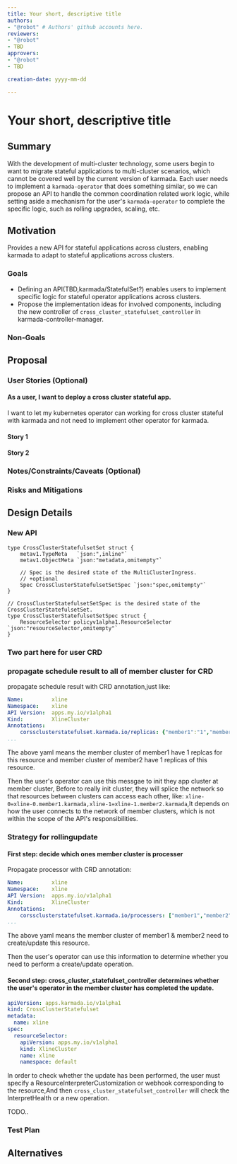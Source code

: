 ```yaml
---
title: Your short, descriptive title
authors:
- "@robot" # Authors' github accounts here.
reviewers:
- "@robot"
- TBD
approvers:
- "@robot"
- TBD

creation-date: yyyy-mm-dd

---
```


# Your short, descriptive title

<!--
This is the title of your KEP. Keep it short, simple, and descriptive. A good
title can help communicate what the KEP is and should be considered as part of
any review.
-->

## Summary

With the development of multi-cluster technology, some users begin to want to migrate stateful applications to multi-cluster scenarios, which cannot be covered well by the current version of karmada. Each user needs to implement a `karmada-operator` that does something similar, so we can propose an API to handle the common coordination related work logic, while setting aside a mechanism for the user's `karmada-operator` to complete the specific logic, such as rolling upgrades, scaling, etc.

## Motivation

Provides a new API for stateful applications across clusters, enabling karmada to adapt to stateful applications across clusters.

### Goals

- Defining an API(TBD,karmada/StatefulSet?) enables users to implement specific logic for stateful operator applications across clusters.
-  Propose the implementation ideas for involved components, including the new controller of `cross_cluster_statefulset_controller` in karmada-controller-manager.

### Non-Goals

## Proposal

<!--
This is where we get down to the specifics of what the proposal actually is.
This should have enough detail that reviewers can understand exactly what
you're proposing, but should not include things like API designs or
implementation. What is the desired outcome and how do we measure success?.
The "Design Details" section below is for the real
nitty-gritty.
-->

### User Stories (Optional)

#### As a user, I want to deploy a cross cluster stateful app.

I want to let my kubernetes operator can working for cross cluster stateful with karmada and not need to implement other operator for karmada.

#### Story 1

#### Story 2

### Notes/Constraints/Caveats (Optional)

<!--
What are the caveats to the proposal?
What are some important details that didn't come across above?
Go in to as much detail as necessary here.
This might be a good place to talk about core concepts and how they relate.
-->

### Risks and Mitigations

<!--
What are the risks of this proposal, and how do we mitigate? 

How will security be reviewed, and by whom?

How will UX be reviewed, and by whom?

Consider including folks who also work outside the SIG or subproject.
-->

## Design Details


### New API


```golang
type CrossClusterStatefulsetSet struct {
	metav1.TypeMeta   `json:",inline"`
	metav1.ObjectMeta `json:"metadata,omitempty"`

	// Spec is the desired state of the MultiClusterIngress.
	// +optional
	Spec CrossClusterStatefulsetSetSpec `json:"spec,omitempty"`
}

// CrossClusterStatefulsetSetSpec is the desired state of the CrossClusterStatefulsetSet.
type CrossClusterStatefulsetSetSpec struct {
	ResourceSelector policyv1alpha1.ResourceSelector `json:"resourceSelector,omitempty"`
}
```

### Two part here for user CRD

### propagate schedule result to all of member cluster for CRD

propagate schedule result with CRD annotation,just like:

```yaml
Name:         xline
Namespace:    xline
API Version:  apps.my.io/v1alpha1
Kind:         XlineCluster
Annotations:
    corssclusterstatefulset.karmada.io/replicas: {"member1":"1","member2":"1"}
...
```

The above yaml means the member cluster of member1 have 1 replcas for this resource and member cluster of member2 have 1 replicas of this resource.

Then the user's operator can use this messgae to init they app cluster at member cluster, Before to really init cluster, they will splice the network so that resources between clusters can access each other, like: `xline-0=xline-0.member1.karmada,xline-1=xline-1.member2.karmada`,It depends on how the user connects to the network of member clusters, which is not within the scope of the API's responsibilities.

### Strategy for rollingupdate

#### First step: decide which ones member cluster is processer 

Propagate processor with CRD annotation:


```yaml
Name:         xline
Namespace:    xline
API Version:  apps.my.io/v1alpha1
Kind:         XlineCluster
Annotations:
    corssclusterstatefulset.karmada.io/processers: ["member1","member2"]
...
```

The above yaml means the member cluster of member1 & member2 need to create/update this resource.

Then the user's operator can use this information to determine whether you need to perform a create/update operation.

#### Second step: cross_cluster_statefulset_controller determines whether the user's operator in the member cluster has completed the update.

```yaml
apiVersion: apps.karmada.io/v1alpha1
kind: CrossClusterStatefulset
metadata:
  name: xline
spec:
  resourceSelector:
    apiVersion: apps.my.io/v1alpha1
    kind: XlineCluster
    name: xline
    namespace: default
```

In order to check whether the update has been performed, the user must specify a ResourceInterpreterCustomization or webhook corresponding to the resource,And then `cross_cluster_statefulset_controller` will check the InterpretHealth or a new operation.

TODO..

### Test Plan

<!--
**Note:** *Not required until targeted at a release.*

Consider the following in developing a test plan for this enhancement:
- Will there be e2e and integration tests, in addition to unit tests?
- How will it be tested in isolation vs with other components?

No need to outline all test cases, just the general strategy. Anything
that would count as tricky in the implementation, and anything particularly
challenging to test, should be called out.

-->

## Alternatives

<!--
What other approaches did you consider, and why did you rule them out? These do
not need to be as detailed as the proposal, but should include enough
information to express the idea and why it was not acceptable.
-->

<!--
Note: This is a simplified version of kubernetes enhancement proposal template.
https://github.com/kubernetes/enhancements/tree/3317d4cb548c396a430d1c1ac6625226018adf6a/keps/NNNN-kep-template
-->